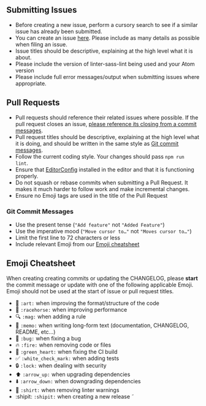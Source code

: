 ## Submitting Issues

* Before creating a new issue, perform a cursory search to see if a similar issue has already been submitted.
* You can create an issue [here](https://github.com/AtomLinter/linter-sass-lint/issues). Please include as many details as possible when filing an issue.
* Issue titles should be descriptive, explaining at the high level what it is about.
* Please include the version of linter-sass-lint being used and your Atom version
* Please include full error messages/output when submitting issues where appropriate.

## Pull Requests

* Pull requests should reference their related issues where possible. If the pull request closes an issue, [please reference its closing from a commit messages](https://help.github.com/articles/closing-issues-via-commit-messages/).
* Pull request titles should be descriptive, explaining at the high level what it is doing, and should be written in the same style as [Git commit messages](#git-commit-messages).
* Follow the current coding style. Your changes should pass `npm run lint`.
* Ensure that [EditorConfig](http://editorconfig.org/) installed in the editor and that it is functioning properly.
* Do not squash or rebase commits when submitting a Pull Request. It makes it much harder to follow work and make incremental changes.
* Ensure no Emoji tags are used in the title of the Pull Request

### Git Commit Messages

* Use the present tense (`"Add feature"` not `"Added Feature"`)
* Use the imperative mood (`"Move cursor to…"` not `"Moves cursor to…"`)
* Limit the first line to 72 characters or less
* Include relevant Emoji from our [Emoji cheatsheet](#emoji-cheatsheet)

## Emoji Cheatsheet

When creating creating commits or updating the CHANGELOG, please **start** the commit message or update with one of the following applicable Emoji. Emoji should not be used at the start of issue or pull request titles.

* :art: `:art:` when improving the format/structure of the code
* :racehorse: `:racehorse:` when improving performance
* :mag: `:mag:` when adding a rule
* :memo: `:memo:` when writing long-form text (documentation, CHANGELOG, README, etc…)
* :bug: `:bug:` when fixing a bug
* :fire: `:fire:` when removing code or files
* :green_heart: `:green_heart:` when fixing the CI build
* :white_check_mark: `:white_check_mark:` when adding tests
* :lock: `:lock:` when dealing with security
* :arrow_up: `:arrow_up:` when upgrading dependencies
* :arrow_down: `:arrow_down:` when downgrading dependencies
* :shirt: `:shirt:` when removing linter warnings
* :shipit: `:shipit:` when creating a new release
˜
